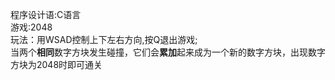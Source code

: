 程序设计语:C语言  
游戏:2048  
玩法：用WSAD控制上下左右方向,按Q退出游戏;  
当两个**相同**数字方块发生碰撞，它们会**累加**起来成为一个新的数字方块，出现数字方块为2048时即可通关  
